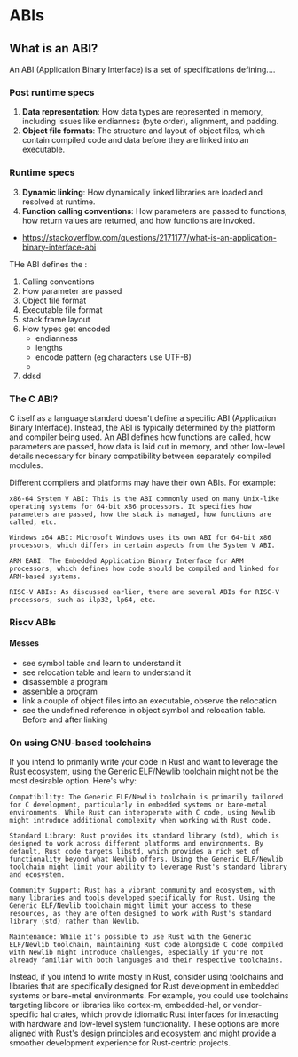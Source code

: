 # ABIs

## What is an ABI?  

An ABI (Application Binary Interface) is a set of specifications defining.... 

### Post runtime specs 
1. **Data representation**: How data types are represented in memory, including issues like endianness (byte order), alignment, and padding.  
2. **Object file formats**: The structure and layout of object files, which contain compiled code and data before they are linked into an executable. 

### Runtime specs
3. **Dynamic linking**: How dynamically linked libraries are loaded and resolved at runtime.  
4. **Function calling conventions**: How parameters are passed to functions, how return values are returned, and how functions are invoked.



- https://stackoverflow.com/questions/2171177/what-is-an-application-binary-interface-abi



THe ABI defines the :  
 1. Calling conventions
 2. How parameter are passed
 3. Object file format
 4. Executable file format
 5. stack frame layout
 6. How types get encoded 
    - endianness
    - lengths
    - encode pattern (eg characters use UTF-8)
    - 
 7. ddsd


### The C ABI?  
C itself as a language standard doesn't define a specific ABI (Application Binary Interface). Instead, the ABI is typically determined by the platform and compiler being used. An ABI defines how functions are called, how parameters are passed, how data is laid out in memory, and other low-level details necessary for binary compatibility between separately compiled modules.

Different compilers and platforms may have their own ABIs. For example:

    x86-64 System V ABI: This is the ABI commonly used on many Unix-like operating systems for 64-bit x86 processors. It specifies how parameters are passed, how the stack is managed, how functions are called, etc.

    Windows x64 ABI: Microsoft Windows uses its own ABI for 64-bit x86 processors, which differs in certain aspects from the System V ABI.

    ARM EABI: The Embedded Application Binary Interface for ARM processors, which defines how code should be compiled and linked for ARM-based systems.

    RISC-V ABIs: As discussed earlier, there are several ABIs for RISC-V processors, such as ilp32, lp64, etc.


### Riscv ABIs





#### Messes
- see symbol table and learn to understand it
- see relocation table and learn to understand it
- disassemble a program
- assemble a program
- link a couple of object files into an executable, observe the relocation
- see the undefined reference in object symbol and relocation table. Before and after linking


### On using GNU-based toolchains 
If you intend to primarily write your code in Rust and want to leverage the Rust ecosystem, using the Generic ELF/Newlib toolchain might not be the most desirable option. Here's why:

    Compatibility: The Generic ELF/Newlib toolchain is primarily tailored for C development, particularly in embedded systems or bare-metal environments. While Rust can interoperate with C code, using Newlib might introduce additional complexity when working with Rust code.

    Standard Library: Rust provides its standard library (std), which is designed to work across different platforms and environments. By default, Rust code targets libstd, which provides a rich set of functionality beyond what Newlib offers. Using the Generic ELF/Newlib toolchain might limit your ability to leverage Rust's standard library and ecosystem.

    Community Support: Rust has a vibrant community and ecosystem, with many libraries and tools developed specifically for Rust. Using the Generic ELF/Newlib toolchain might limit your access to these resources, as they are often designed to work with Rust's standard library (std) rather than Newlib.

    Maintenance: While it's possible to use Rust with the Generic ELF/Newlib toolchain, maintaining Rust code alongside C code compiled with Newlib might introduce challenges, especially if you're not already familiar with both languages and their respective toolchains.

Instead, if you intend to write mostly in Rust, consider using toolchains and libraries that are specifically designed for Rust development in embedded systems or bare-metal environments. For example, you could use toolchains targeting libcore or libraries like cortex-m, embedded-hal, or vendor-specific hal crates, which provide idiomatic Rust interfaces for interacting with hardware and low-level system functionality. These options are more aligned with Rust's design principles and ecosystem and might provide a smoother development experience for Rust-centric projects.
